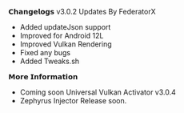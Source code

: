   𝗖𝗵𝗮𝗻𝗴𝗲𝗹𝗼𝗴𝘀
    v3.0.2 Updates By FederatorX
  - Added updateJson support   
  - Improved for Android 12L
  - Improved Vulkan Rendering
  - Fixed any bugs
  - Added Tweaks.sh

  𝗠𝗼𝗿𝗲 𝗜𝗻𝗳𝗼𝗿𝗺𝗮𝘁𝗶𝗼𝗻
  - Coming soon Universal Vulkan Activator v3.0.4
  - Zephyrus Injector Release soon.
